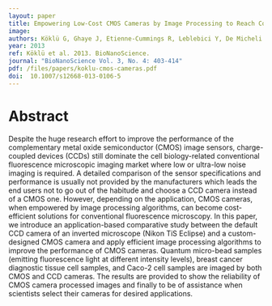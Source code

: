 ```yaml
---
layout: paper
title: Empowering Low-Cost CMOS Cameras by Image Processing to Reach Comparable Results with Costly CCDs
image:
authors: Köklü G, Ghaye J, Etienne-Cummings R, Leblebici Y, De Micheli G, Carrara S.
year: 2013
ref: Köklü et al. 2013. BioNanoScience.
journal: "BioNanoScience Vol. 3, No. 4: 403-414"
pdf: /files/papers/koklu-cmos-cameras.pdf
doi:  10.1007/s12668-013-0106-5
---
```


# Abstract
Despite the huge research effort to improve the performance of the complementary metal oxide semiconductor (CMOS) image sensors, charge-coupled devices (CCDs) still dominate the cell biology-related conventional fluorescence microscopic imaging market where low or ultra-low noise imaging is required. A detailed comparison of the sensor specifications and performance is usually not provided by the manufacturers which leads the end users not to go out of the habitude and choose a CCD camera instead of a CMOS one. However, depending on the application, CMOS cameras, when empowered by image processing algorithms, can become cost-efficient solutions for conventional fluorescence microscopy. In this paper, we introduce an application-based comparative study between the default CCD camera of an inverted microscope (Nikon TiS Eclipse) and a custom-designed CMOS camera and apply efficient image processing algorithms to improve the performance of CMOS cameras. Quantum micro-bead samples (emitting fluorescence light at different intensity levels), breast cancer diagnostic tissue cell samples, and Caco-2 cell samples are imaged by both CMOS and CCD cameras. The results are provided to show the reliability of CMOS camera processed images and finally to be of assistance when scientists select their cameras for desired applications.
